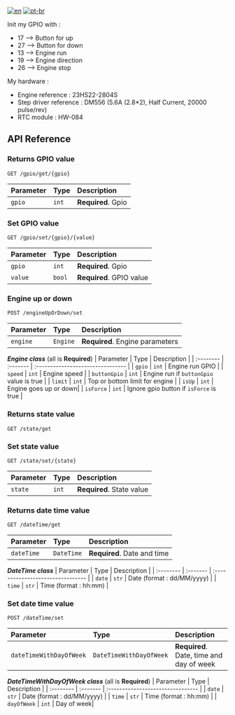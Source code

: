 [![en](https://img.shields.io/badge/lang-en-red.svg)](https://github.com/jonatasemidio/multilanguage-readme-pattern/blob/master/README.md)
[![pt-br](https://img.shields.io/badge/lang-pt--br-green.svg)](https://github.com/jonatasemidio/multilanguage-readme-pattern/blob/master/README.fr.md)

Init my GPIO with :
- 17 --> Button for up
- 27 --> Button for down
- 13 --> Engine run
- 19 --> Engine direction
- 26 --> Engine stop

My hardware :
- Engine reference : 23HS22-2804S
- Step driver reference : DM556 (5.6A (2.8*2), Half Current, 20000 pulse/rev)
- RTC module : HW-084
## API Reference
### Returns GPIO value
```http
GET /gpio/get/{gpio}
```
| Parameter | Type | Description |
| :-------- | :------- | :------------------------- |
|  `gpio`  |  `int`  |  **Required**. Gpio |
### Set GPIO value
```http
GET /gpio/set/{gpio}/{value}
```
| Parameter | Type | Description |
| :-------- | :------- | :-------------------------------- |
|  `gpio`  |  `int`  |  **Required**. Gpio |
|  `value`  |  `bool`  |  **Required**. GPIO value |

### Engine up or down
```http
POST /engineUpOrDown/set
```
| Parameter | Type | Description |
| :-------- | :------- | :-------------------------------- |
|  `engine`  |  `Engine`  |  **Required**. Engine parameters |

***Engine class*** (all is **Required**)
| Parameter | Type | Description |
| :-------- | :------- | :-------------------------------- |
|  `gpio`  |  `int`  |  Engine run GPIO |
|  `speed`  |  `int`  |  Engine speed |
|  `buttonGpio`  |  `int`  |  Engine run if `buttonGpio` value is true |
|  `limit`  |  `int`  |  Top or bottom limit for engine |
|  `isUp`  |  `int`  | Engine goes up or down|
|  `isForce`  |  `int`  |  Ignore gpio button if `isForce` is true |

### Returns state value
```http
GET /state/get
```
### Set state value
```http
GET /state/set/{state}
```
| Parameter | Type | Description |
| :-------- | :------- | :------------------------- |
|  `state`  |  `int`  |  **Required**. State value|

### Returns date time value
```http
GET /dateTime/get
```
| Parameter | Type | Description |
| :-------- | :------- | :-------------------------------- |
|  `dateTime `  |  `DateTime`  |  **Required**. Date and time|

***DateTime class*** 
| Parameter | Type | Description |
| :-------- | :------- | :-------------------------------- |
|  `date`  |  `str`  |  Date (format : dd/MM/yyyy) |
|  `time`  |  `str`  |  Time (format : hh:mm) |
### Set date time value
```http
POST /dateTime/set
```
| Parameter | Type | Description |
| :-------- | :------- | :-------------------------------- |
|  `dateTimeWithDayOfWeek`  |  `DateTimeWithDayOfWeek`  |  **Required**. Date, time and day of week |

***DateTimeWithDayOfWeek class*** (all is **Required**)
| Parameter | Type | Description |
| :-------- | :------- | :-------------------------------- |
|  `date`  |  `str`  |  Date (format : dd/MM/yyyy) |
|  `time`  |  `str`  |  Time (format : hh:mm) |
|  `dayOfWeek`  |  `int`  |  Day of week|
